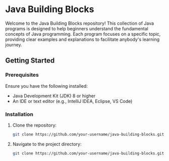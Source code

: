 # Java Building Blocks

Welcome to the Java Building Blocks repository! This collection of Java programs is designed to help beginners understand the fundamental concepts of Java programming. 
Each program focuses on a specific topic, providing clear examples and explanations to facilitate anybody's learning journey.

## Getting Started

### Prerequisites

Ensure you have the following installed:

- Java Development Kit (JDK) 8 or higher
- An IDE or text editor (e.g., IntelliJ IDEA, Eclipse, VS Code)

### Installation

1. Clone the repository:
   ```sh
   git clone https://github.com/your-username/java-building-blocks.git
   ```
2. Navigate to the project directory:
   ```sh
   git clone https://github.com/your-username/java-building-blocks.git
   ```
